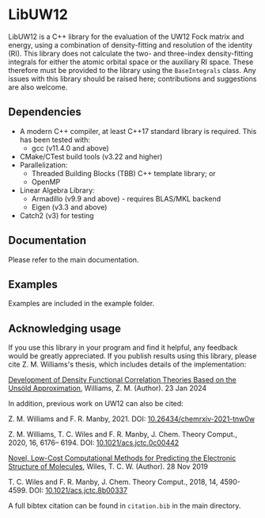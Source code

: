 # LibUW12

LibUW12 is a C++ library for the evaluation of the UW12 Fock matrix and energy, using a combination of density-fitting
and resolution of the identity (RI). This library does not calculate the two- and three-index density-fitting
integrals for either the atomic orbital space or the auxiliary RI space. These therefore must be provided to the 
library using the `BaseIntegrals` class.
Any issues with this library should be raised here; contributions and suggestions are also welcome.

## Dependencies

- A modern C++ compiler, at least C++17 standard library is required. This has been tested with:
    * gcc (v11.4.0 and above)
- CMake/CTest build tools (v3.22 and higher)
- Parallelization:
    * Threaded Building Blocks (TBB) C++ template library; or
    * OpenMP
- Linear Algebra Library:
    * Armadillo (v9.9 and above) - requires BLAS/MKL backend
    * Eigen (v3.3 and above)
- Catch2 (v3) for testing

## Documentation

Please refer to the main documentation.

## Examples

Examples are included in the example folder.

## Acknowledging usage

If you use this library in your program and find it helpful, any feedback would be greatly appreciated.
If you publish results using this library, please cite Z. M. Williams's thesis, which includes details of the
implementation:

[Development of Density Functional Correlation Theories Based on the Unsöld Approximation](https://hdl.handle.net/1983/1584f2c3-21a7-4162-abdc-3aca04e7bfd2),
Williams, Z. M. (Author). 23 Jan 2024 

In addition, previous work on UW12 can also be cited:

Z. M. Williams and F. R. Manby, 2021. DOI: [10.26434/chemrxiv-2021-tnw0w](https://doi.org/10.26434/chemrxiv-2021-tnw0w)

Z. M. Williams, T. C. Wiles and F. R. Manby, J. Chem. Theory Comput., 2020, 16, 6176– 6194. DOI: [10.1021/acs.jctc.0c00442](https://doi.org/10.1021/acs.jctc.0c00442)

[Novel, Low-Cost Computational Methods for Predicting the Electronic Structure of Molecules](https://hdl.handle.net/1983/79d98b4e-05f2-44a7-b6e8-d29bec4a8c73),
Wiles, T. C. W. (Author). 28 Nov 2019

T. C. Wiles and F. R. Manby, J. Chem. Theory Comput., 2018, 14, 4590-4599. DOI: [10.1021/acs.jctc.8b00337](https://doi.org/10.1021/acs.jctc.8b00337)

A full bibtex citation can be found in `citation.bib` in the main directory.
